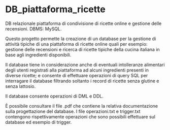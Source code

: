 # DB_piattaforma_ricette
DB relazionale piattaforma di condivisione di ricette online e gestione delle recensioni. DBMS: MySQL.

Questo progetto permette la creazione di un database per la gestione di attività tipiche di una piattaforma di ricette online quali per esempio: gestione delle
recensioni e ricerca di ricette tipiche della cucina italiana in base agli ingredienti disponibili.

Il database tiene in considerazione anche di eventuali intolleranze alimentari degli utenti registrati alla piattaforma ad alcuni ingredienti presenti in diverse
ricette; e consente di effettuare operazioni di query SQL per interragare il database filtrando soltanto i record di ricette senza glutine e senza lattosio.   

Il database consente operazioni di DML e DDL.

È possibile consultare il file .pdf che contiene la relativa documentazione sulla progettazione del database.
I file operazioni.txt e trigger.txt contengono rispettivamente operazioni che sono possibili effettuare sul database ed esempio di trigger.

